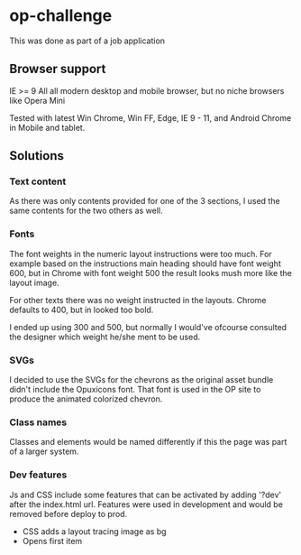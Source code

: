 # op-challenge
This was done as part of a job application

## Browser support
IE >= 9
All all modern desktop and mobile browser, but no niche browsers like Opera Mini

Tested with latest Win Chrome, Win FF, Edge, IE 9 - 11, and Android Chrome in Mobile and tablet.

## Solutions

### Text content
As there was only contents provided for one of the 3 sections, I used the same contents for the two others as well.

### Fonts
The font weights in the numeric layout instructions were too much. For example based on the instructions main heading should have font weight 600, but in Chrome with font weight 500 the result looks mush more like the layout image.

For other texts there was no weight instructed in the layouts. Chrome defaults to 400, but in looked too bold. 

I ended up using 300 and 500, but normally I would've ofcourse consulted the designer which weight he/she ment to be used.

### SVGs
I decided to use the SVGs for the chevrons as the original asset bundle didn't include the Opuxicons font. That font is used in the OP site to produce the animated colorized chevron. 

### Class names
Classes and elements would be named differently if this the page was part of a larger system.

### Dev features
Js and CSS include some features that can be activated by adding '?dev' after the index.html url. Features were used in development and would be removed before deploy to prod.
- CSS adds a layout tracing image as bg
- Opens first item